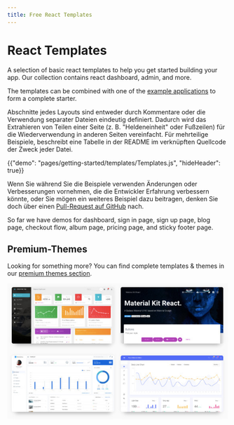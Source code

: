 ```yaml
---
title: Free React Templates
---
```


# React Templates

<p class="description">A selection of basic react templates to help you get started building your app. Our collection contains react dashboard, admin, and more.</p>

The templates can be combined with one of the [example applications](https://github.com/mui-org/material-ui/tree/master/examples) to form a complete starter.

Abschnitte jedes Layouts sind entweder durch Kommentare oder die Verwendung separater Dateien eindeutig definiert. Dadurch wird das Extrahieren von Teilen einer Seite (z. B. "Heldeneinheit" oder Fußzeilen) für die Wiederverwendung in anderen Seiten vereinfacht. Für mehrteilige Beispiele, beschreibt eine Tabelle in der README im verknüpften Quellcode der Zweck jeder Datei.

{{"demo": "pages/getting-started/templates/Templates.js", "hideHeader": true}}

Wenn Sie während Sie die Beispiele verwenden Änderungen oder Verbesserungen vornehmen, die die Entwickler Erfahrung verbessern könnte, oder Sie mögen ein weiteres Beispiel dazu beitragen, denken Sie doch über einen [ Pull-Request auf GitHub](https://github.com/mui-org/material-ui/pulls) nach.

So far we have demos for dashboard, sign in page, sign up page, blog page, checkout flow, album page, pricing page, and sticky footer page.

## Premium-Themes

Looking for something more? You can find complete templates & themes in our <a href="https://themes.material-ui.com/" data-ga-event-category="premium-themes" data-ga-event-action="click" data-ga-event-label="templates-link">premium themes section</a>.

<a href="https://themes.material-ui.com/" data-ga-event-category="premium-themes" data-ga-event-action="click" data-ga-event-label="templates-image"><img src="/static/images/themes-light.jpg" alt="react templates" /></a>
